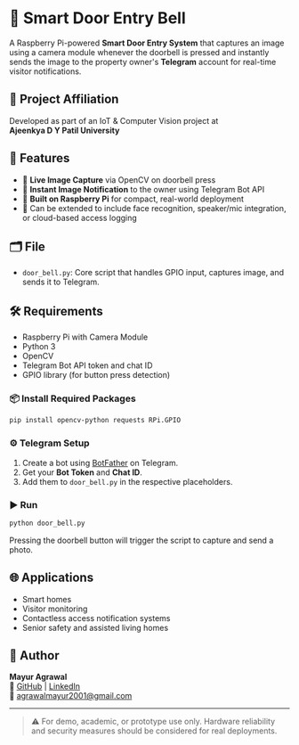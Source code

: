 
# 🔔 Smart Door Entry Bell

A Raspberry Pi-powered **Smart Door Entry System** that captures an image using a camera module whenever the doorbell is pressed and instantly sends the image to the property owner's **Telegram** account for real-time visitor notifications.

## 🏫 Project Affiliation

Developed as part of an IoT & Computer Vision project at  
**Ajeenkya D Y Patil University**

## 🚀 Features

- 📸 **Live Image Capture** via OpenCV on doorbell press
- 📲 **Instant Image Notification** to the owner using Telegram Bot API
- 🍓 **Built on Raspberry Pi** for compact, real-world deployment
- 🔌 Can be extended to include face recognition, speaker/mic integration, or cloud-based access logging

## 🗂️ File

- `door_bell.py`: Core script that handles GPIO input, captures image, and sends it to Telegram.

## 🛠️ Requirements

- Raspberry Pi with Camera Module
- Python 3
- OpenCV
- Telegram Bot API token and chat ID
- GPIO library (for button press detection)

### 📦 Install Required Packages

```bash
pip install opencv-python requests RPi.GPIO
```

### ⚙️ Telegram Setup

1. Create a bot using [BotFather](https://t.me/botfather) on Telegram.
2. Get your **Bot Token** and **Chat ID**.
3. Add them to `door_bell.py` in the respective placeholders.

### ▶️ Run

```bash
python door_bell.py
```

Pressing the doorbell button will trigger the script to capture and send a photo.

## 🌐 Applications

- Smart homes
- Visitor monitoring
- Contactless access notification systems
- Senior safety and assisted living homes

## 👤 Author

**Mayur Agrawal**  
🔗 [GitHub](https://github.com/mayuragrawal21) | [LinkedIn](https://www.linkedin.com/in/mayur-agrawal21/)  
📧 [agrawalmayur2001@gmail.com](mailto:agrawalmayur2001@gmail.com)

---

> ⚠️ For demo, academic, or prototype use only. Hardware reliability and security measures should be considered for real deployments.
